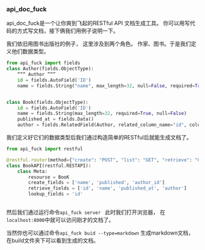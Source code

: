 ### api_doc_fuck

api_doc_fuck是一个让你爽到飞起的RESTful API 文档生成工具。 你可以用写代码的方式写文档，接下俩我们用例子说明一下。



我们依旧用图书出版社的例子， 这里涉及到两个角色。 作家、图书。于是我们定义他们数据类型。



```  python
from api_fuck import fields
class Author(fields.ObjectType):
    “”“ Author ”“”
    id = fields.AutoField('ID')
    name = fields.String("name", max_length=32, null=False, required=True, description="name of author")


class Book(fields.ObjectType):
    id = fields.AutoField('ID')
    name = fields.String(max_length=32, required=True, null=False)
    published_at = fields.Data()
    author = fields.RelatedField(Author, related_column_name="id", column_name='author_id')
```



我们定义好它们的数据类型后我们通过构造简单的RESTful后就能生成文档了。 



```python
from api_fuck import restful 

@restful.router(method={"create": "POST", "list": "GET", "retrieve": "GET"}, path="/api/book/")
class BookAPI(restful.RESTAPI):
    class Meta:
        resourse = BooK
        create_fields = ['name', 'published', 'author_id']
        retrieve_fields = ['id', 'name', 'published_at', 'author']
        lookup_fields = 'id'
        
```



然后我们通过运行命令`api_fuck server ` 此时我们打开浏览器， 在`localhost:8000`中就可以访问刚才的文档了。 



当然你也可以通过命令`api_fuck buid --type=markdown` 生成markdown文档， 在build文件夹下可以看到生成的文档。 
